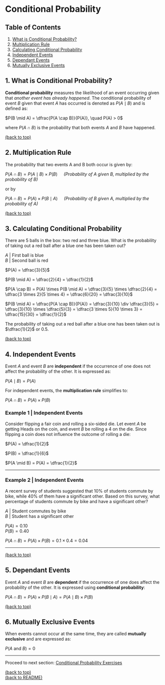 # Conditional Probability

## Table of Contents

1. [What is Conditional Probability?](#1-what-is-conditional-probability)
2. [Multiplication Rule](#2-multiplication-rule)
3. [Calculating Conditional Probability](#3-calculating-conditional-probability)
4. [Independent Events](#4-independent-events)
5. [Dependant Events](#5-dependant-events)
6. [Mutually Exclusive Events](#6-mutually-exclusive-events)

## 1. What is Conditional Probability?

**Conditional probability** measures the likelihood of an event occurring given that _another event has already happened_. The conditional probability of event $B$ given that event $A$ has occurred is denoted as $P(A \mid B)$ and is defined as:

$P(B \mid A) = \dfrac{P(A \cap B)}{P(A)}, \quad P(A) > 0$
 
where $P(A \cap B)$ is the probability that both events $A$ and $B$ have happened.

[(back to top)](#table-of-contents)

## 2. Multiplication Rule

The probability that two events A and B both occur is given by:

$P(A \cap B) = P(A \mid B) \times P(B) \quad$ _(Probability of $A$ given $B$, multiplied by the probability of $B$)_

or by

$P(A \cap B) = P(A) \times P(B \mid A) \quad$ _(Probability of $B$ given $A$, multiplied by the probability of $A$)_

[(back to top)](#table-of-contents)

## 3. Calculating Conditional Probability

There are 5 balls in the box: two red and three blue. What is the probability of taking out a red ball after a blue one has been taken out?

$A$ | First ball is blue  
$B$ | Second ball is red

$P(A) = \dfrac{3}{5}$   

$P(B \mid A) = \dfrac{2}{4} = \dfrac{1}{2}$  

$P(A \cap B) = P(A) \times P(B \mid A) = \dfrac{3}{5} \times \dfrac{2}{4} = \dfrac{3 \times 2}{5 \times 4} = \dfrac{6}{20} = \dfrac{3}{10}$

$P(B \mid A) = \dfrac{P(A \cap B)}{P(A)} = \dfrac{3}{10} \div \dfrac{3}{5} = \dfrac{3}{10} \times \dfrac{5}{3} = \dfrac{3 \times 5}{10 \times 3} = \dfrac{15}{30} = \dfrac{1}{2}$

The probability of taking out a red ball after a blue one has been taken out is $\dfrac{1}{2}$ or 0.5.

[(back to top)](#table-of-contents)

## 4. Independent Events

Event $A$ and event $B$ are **independent** if the occurrence of one does not affect the probability of the other. It is expressed as:

$P(A \mid B) = P(A)$

For independent events, the **multiplication rule** simplifies to:

$P(A \cap B) = P(A) \times P(B)$

### Example 1 | Independent Events

Consider flipping a fair coin and rolling a six-sided die. Let event $A$ be getting Heads on the coin, and event $B$ be rolling a 4 on the die. Since flipping a coin does not influence the outcome of rolling a die:

$P(A) = \dfrac{1}{2}$

$P(B) = \dfrac{1}{6}$

$P(A \mid B) = P(A) = \dfrac{1}{2}$

---

### Example 2 | Independent Events

A recent survey of students suggested that 10% of students commute by bike, while 40% of them have a significant other. Based on this survey, what percentage of students commute by bike and have a significant other?

$A$ | Student commutes by bike  
$B$ | Student has a significant other

$P(A) = 0.10$  
$P(B) = 0.40$

$P(A \cap B) = P(A) \times P(B) = 0.1 \times 0.4 = 0.04$

---

[(back to top)](#table-of-contents)

## 5. Dependant Events

Event $A$ and event $B$ are **dependent** if the occurrence of one does affect the probability of the other. It is expressed using **conditional probability**:

$P(A \cap B) = P(A) \times P(B \mid A) = P(A \mid B) \times P(B)$

[(back to top)](#table-of-contents)

## 6. Mutually Exclusive Events

When events cannot occur at the same time, they are called **mutually exclusive** and are expressed as:

$P(A \text{ and } B) = 0$

---

Proceed to next section: [Conditional Probability Exercises](/s02_conditional_probability/exercises-conditional-probability.md)

[(back to top)](#table-of-contents)  
[(back to README)](/README.md)
